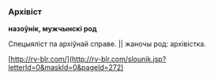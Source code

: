 ### Архівіст
**назоўнік, мужчынскі род**

Спецыяліст па архіўнай справе. || жаночы род: архівістка.

<a rel="author">[http://rv-blr.com/](http://rv-blr.com/slounik.jsp?letterId=0&maskId=0&pageId=272)</a>
